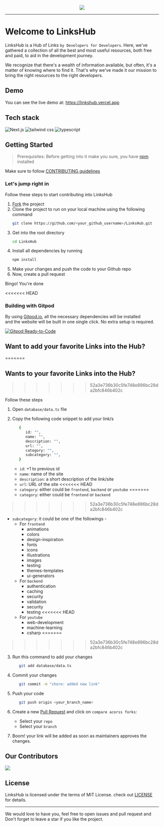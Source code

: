 <div align="center">
<img src="https://user-images.githubusercontent.com/78981177/215495029-ff9d4d24-a626-494a-859d-293cb9925f63.png"/>
</div><hr>

# Welcome to LinksHub

LinksHub is a Hub of Links `by Developers for Developers`. Here, we've gathered a collection of all the best and most useful resources, both free and paid, to aid in the development journey.

We recognize that there's a wealth of information available, but often, it's a matter of knowing where to find it. That's why we've made it our mission to bring the right resources to the right developers.

## Demo

You can see the live demo at: https://linkshub.vercel.app

## Tech stack

![Next.js](https://img.shields.io/badge/Next.js-7c3aed?style=for-the-badge&logo=next.js&logoColor=white)
![tailwind css](https://img.shields.io/badge/tailwind_css-7c3aed?style=for-the-badge&logo=tailwindcss&logoColor=white)
![typescript](https://img.shields.io/badge/typescript-7c3aed?style=for-the-badge&logo=typescript&logoColor=white)

## Getting Started

> Prerequisites: Before getting into it make you sure, you have [npm](https://nodejs.org/download) installed

Make sure to follow [CONTRIBUTING guidelines](https://github.com/rupali-codes/LinksHub/blob/main/CONTRIBUTING.md)

### Let's jump right in

Follow these steps to start contributing into LinksHub

1. [Fork](https://github.com/rupali-codes/LinksHub/fork) the project
2. Clone the project to run on your local machine using the following command
   ```sh
   git clone https://github.com/<your_github_username>/LinksHub.git
   ```
3. Get into the root directory
   ```sh
   cd LinksHub
   ```
4. Install all dependencies by running
   ```sh
   npm install
   ```
5. Make your changes and push the code to your Github repo
6. Now, create a pull request

Bingo! You're done

<<<<<<< HEAD
### Building with Gitpod

By using [Gitpod.io](https://www.gitpod.io), all the necessary dependencies will be installed\
and the website will be built in one single click. No extra setup is required.

[![Gitpod Ready-to-Code](https://gitpod.io/button/open-in-gitpod.svg)](https://gitpod.io/#https://github.com/rupali-codes/LinksHub)

## Want to add your favorite Links into the Hub?
=======
## Wants to your favorite Links into the Hub?
>>>>>>> 52a3e736b30c5fe748e896bc28da2bfc846b402c

Follow these steps

1. Open `database/data.ts` file
   
2. Copy the following code snippet to add your link/s
   
   ```sh
      {
         id: "",
         name: "",
         description: "",
         url: "",
         category: "",
         subcategory: "",
      }
   ```
   * `id`: +1 to previous id
   * `name`: name of the site 
   * `description`: a short description of the link/site
   * `url`: URL of the site
<<<<<<< HEAD
   * `category`: either could be `frontend`, `backend` or `youtube` 
=======
   * `category`: either could be `frontend` or `backend` 
>>>>>>> 52a3e736b30c5fe748e896bc28da2bfc846b402c
   * `subcategory`: it could be one of the followings - 
     * For `frontend`
        * animations
        * colors
        * design-inspiration
        * fonts
        * icons
        * illustrations
        * images
        * testing
        * themes-templates
        * ui-generators
      * For `backend`
        * authentication
        * caching
        * security
        * validation
        * security
        * testing
<<<<<<< HEAD
      * For `youtube`
        * web-development
        * machine-learning
        * csharp
=======
>>>>>>> 52a3e736b30c5fe748e896bc28da2bfc846b402c


3. Run this command to add your changes
   ```sh
      git add database/data.ts
   ```

4. Commit your changes
   ```sh 
      git commit -m "chore: added new link"
   ```

5. Push your code
   ```sh
      git push origin <your_branch_name>
   ```

6. Create a new [Pull Request]([here](https://github.com/rupali-codes/LinksHub/compare) ) and click on `compare acorss forks`:
      * Select your `repo`
      * Select your `branch`
  
7. Boom! your link will be added as soon as maintainers approves the changes.

## Our Contributors

<a href="https://github.com/rupali-codes/LinksHub/graphs/contributors">
  <img src="https://contrib.rocks/image?repo=rupali-codes/LinksHub" />
</a>

## License

LinksHub is licensed under the terms of MIT License. check out [LICENSE](https://github.com/rupali-codes/LinksHub/blob/main/LICENSE) for details.

---

We would love to have you, feel free to open issues and pull request and Don't forget to leave a star if you like the project.
